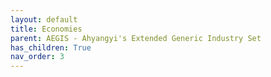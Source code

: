 ```yaml
---
layout: default
title: Economies
parent: AEGIS - Ahyangyi's Extended Generic Industry Set
has_children: True
nav_order: 3
---
```

